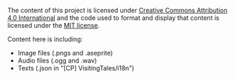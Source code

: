 The content of this project is licensed under [Creative Commons Attribution 4.0 International](https://creativecommons.org/licenses/by/4.0/) and the code used to format and display that content is licensed under the [MIT license](https://mit-license.org/).

Content here is including:
- Image files (.pngs and .aseprite)
- Audio files (.ogg and .wav)
- Texts (.json in "[CP] VisitingTales/i18n")
